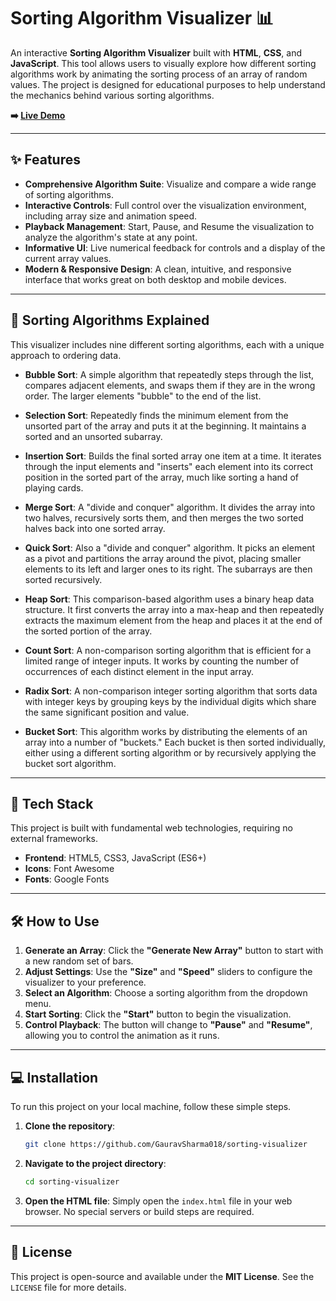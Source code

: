 # Sorting Algorithm Visualizer 📊

An interactive **Sorting Algorithm Visualizer** built with **HTML**, **CSS**, and **JavaScript**. This tool allows users to visually explore how different sorting algorithms work by animating the sorting process of an array of random values. The project is designed for educational purposes to help understand the mechanics behind various sorting algorithms.



**➡️ [Live Demo](https://your-github-username.github.io/sorting-visualizer/)**

---
## ✨ Features

* **Comprehensive Algorithm Suite**: Visualize and compare a wide range of sorting algorithms.
* **Interactive Controls**: Full control over the visualization environment, including array size and animation speed.
* **Playback Management**: Start, Pause, and Resume the visualization to analyze the algorithm's state at any point.
* **Informative UI**: Live numerical feedback for controls and a display of the current array values.
* **Modern & Responsive Design**: A clean, intuitive, and responsive interface that works great on both desktop and mobile devices.

---
## 🧠 Sorting Algorithms Explained

This visualizer includes nine different sorting algorithms, each with a unique approach to ordering data.

* **Bubble Sort**: A simple algorithm that repeatedly steps through the list, compares adjacent elements, and swaps them if they are in the wrong order. The larger elements "bubble" to the end of the list.

* **Selection Sort**: Repeatedly finds the minimum element from the unsorted part of the array and puts it at the beginning. It maintains a sorted and an unsorted subarray.

* **Insertion Sort**: Builds the final sorted array one item at a time. It iterates through the input elements and "inserts" each element into its correct position in the sorted part of the array, much like sorting a hand of playing cards.

* **Merge Sort**: A "divide and conquer" algorithm. It divides the array into two halves, recursively sorts them, and then merges the two sorted halves back into one sorted array.

* **Quick Sort**: Also a "divide and conquer" algorithm. It picks an element as a pivot and partitions the array around the pivot, placing smaller elements to its left and larger ones to its right. The subarrays are then sorted recursively.

* **Heap Sort**: This comparison-based algorithm uses a binary heap data structure. It first converts the array into a max-heap and then repeatedly extracts the maximum element from the heap and places it at the end of the sorted portion of the array.

* **Count Sort**: A non-comparison sorting algorithm that is efficient for a limited range of integer inputs. It works by counting the number of occurrences of each distinct element in the input array.

* **Radix Sort**: A non-comparison integer sorting algorithm that sorts data with integer keys by grouping keys by the individual digits which share the same significant position and value.

* **Bucket Sort**: This algorithm works by distributing the elements of an array into a number of "buckets." Each bucket is then sorted individually, either using a different sorting algorithm or by recursively applying the bucket sort algorithm.

---
## 🚀 Tech Stack

This project is built with fundamental web technologies, requiring no external frameworks.

* **Frontend**: HTML5, CSS3, JavaScript (ES6+)
* **Icons**: Font Awesome
* **Fonts**: Google Fonts

---
## 🛠️ How to Use

1.  **Generate an Array**: Click the **"Generate New Array"** button to start with a new random set of bars.
2.  **Adjust Settings**: Use the **"Size"** and **"Speed"** sliders to configure the visualizer to your preference.
3.  **Select an Algorithm**: Choose a sorting algorithm from the dropdown menu.
4.  **Start Sorting**: Click the **"Start"** button to begin the visualization.
5.  **Control Playback**: The button will change to **"Pause"** and **"Resume"**, allowing you to control the animation as it runs.

---
## 💻 Installation

To run this project on your local machine, follow these simple steps.

1.  **Clone the repository**:
    ```bash
    git clone https://github.com/GauravSharma018/sorting-visualizer
    ```

2.  **Navigate to the project directory**:
    ```bash
    cd sorting-visualizer
    ```

3.  **Open the HTML file**:
    Simply open the `index.html` file in your web browser. No special servers or build steps are required.

---
## 📄 License

This project is open-source and available under the **MIT License**. See the `LICENSE` file for more details.
